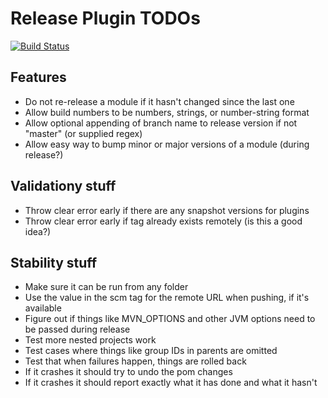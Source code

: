 Release Plugin TODOs
====================

[![Build Status](https://travis-ci.org/danielflower/multi-module-maven-release-plugin.svg?branch=master)](https://travis-ci.org/danielflower/multi-module-maven-release-plugin)

Features
--------

* Do not re-release a module if it hasn't changed since the last one
* Allow build numbers to be numbers, strings, or number-string format
* Allow optional appending of branch name to release version if not "master" (or supplied regex)
* Allow easy way to bump minor or major versions of a module (during release?)

Validationy stuff
-----------------

* Throw clear error early if there are any snapshot versions for plugins
* Throw clear error early if tag already exists remotely (is this a good idea?)

Stability stuff
---------------

* Make sure it can be run from any folder
* Use the value in the scm tag for the remote URL when pushing, if it's available
* Figure out if things like MVN_OPTIONS and other JVM options need to be passed during release
* Test more nested projects work
* Test cases where things like group IDs in parents are omitted
* Test that when failures happen, things are rolled back
* If it crashes it should try to undo the pom changes
* If it crashes it should report exactly what it has done and what it hasn't
